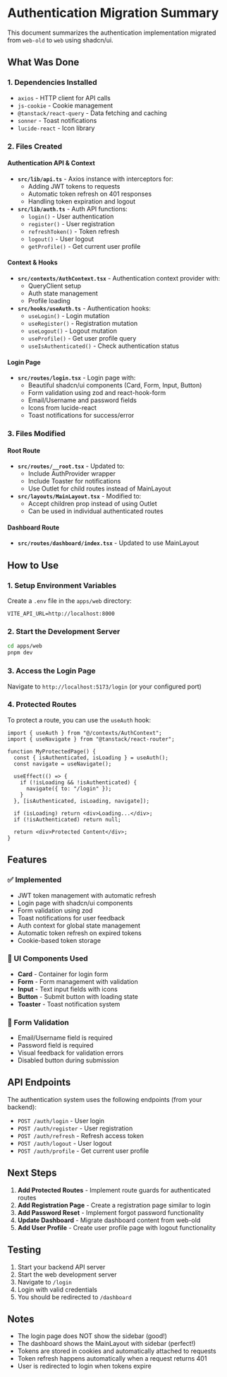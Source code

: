 # Authentication Migration Summary

This document summarizes the authentication implementation migrated from `web-old` to `web` using shadcn/ui.

## What Was Done

### 1. Dependencies Installed
- `axios` - HTTP client for API calls
- `js-cookie` - Cookie management
- `@tanstack/react-query` - Data fetching and caching
- `sonner` - Toast notifications
- `lucide-react` - Icon library

### 2. Files Created

#### Authentication API & Context
- **`src/lib/api.ts`** - Axios instance with interceptors for:
  - Adding JWT tokens to requests
  - Automatic token refresh on 401 responses
  - Handling token expiration and logout
- **`src/lib/auth.ts`** - Auth API functions:
  - `login()` - User authentication
  - `register()` - User registration
  - `refreshToken()` - Token refresh
  - `logout()` - User logout
  - `getProfile()` - Get current user profile

#### Context & Hooks
- **`src/contexts/AuthContext.tsx`** - Authentication context provider with:
  - QueryClient setup
  - Auth state management
  - Profile loading
- **`src/hooks/useAuth.ts`** - Authentication hooks:
  - `useLogin()` - Login mutation
  - `useRegister()` - Registration mutation
  - `useLogout()` - Logout mutation
  - `useProfile()` - Get user profile query
  - `useIsAuthenticated()` - Check authentication status

#### Login Page
- **`src/routes/login.tsx`** - Login page with:
  - Beautiful shadcn/ui components (Card, Form, Input, Button)
  - Form validation using zod and react-hook-form
  - Email/Username and password fields
  - Icons from lucide-react
  - Toast notifications for success/error

### 3. Files Modified

#### Root Route
- **`src/routes/__root.tsx`** - Updated to:
  - Include AuthProvider wrapper
  - Include Toaster for notifications
  - Use Outlet for child routes instead of MainLayout
- **`src/layouts/MainLayout.tsx`** - Modified to:
  - Accept children prop instead of using Outlet
  - Can be used in individual authenticated routes

#### Dashboard Route
- **`src/routes/dashboard/index.tsx`** - Updated to use MainLayout

## How to Use

### 1. Setup Environment Variables

Create a `.env` file in the `apps/web` directory:

```env
VITE_API_URL=http://localhost:8000
```

### 2. Start the Development Server

```bash
cd apps/web
pnpm dev
```

### 3. Access the Login Page

Navigate to `http://localhost:5173/login` (or your configured port)

### 4. Protected Routes

To protect a route, you can use the `useAuth` hook:

```tsx
import { useAuth } from "@/contexts/AuthContext";
import { useNavigate } from "@tanstack/react-router";

function MyProtectedPage() {
  const { isAuthenticated, isLoading } = useAuth();
  const navigate = useNavigate();

  useEffect(() => {
    if (!isLoading && !isAuthenticated) {
      navigate({ to: "/login" });
    }
  }, [isAuthenticated, isLoading, navigate]);

  if (isLoading) return <div>Loading...</div>;
  if (!isAuthenticated) return null;

  return <div>Protected Content</div>;
}
```

## Features

### ✅ Implemented
- JWT token management with automatic refresh
- Login page with shadcn/ui components
- Form validation using zod
- Toast notifications for user feedback
- Auth context for global state management
- Automatic token refresh on expired tokens
- Cookie-based token storage

### 🎨 UI Components Used
- **Card** - Container for login form
- **Form** - Form management with validation
- **Input** - Text input fields with icons
- **Button** - Submit button with loading state
- **Toaster** - Toast notification system

### 📝 Form Validation
- Email/Username field is required
- Password field is required
- Visual feedback for validation errors
- Disabled button during submission

## API Endpoints

The authentication system uses the following endpoints (from your backend):

- `POST /auth/login` - User login
- `POST /auth/register` - User registration
- `POST /auth/refresh` - Refresh access token
- `POST /auth/logout` - User logout
- `POST /auth/profile` - Get current user profile

## Next Steps

1. **Add Protected Routes** - Implement route guards for authenticated routes
2. **Add Registration Page** - Create a registration page similar to login
3. **Add Password Reset** - Implement forgot password functionality
4. **Update Dashboard** - Migrate dashboard content from web-old
5. **Add User Profile** - Create user profile page with logout functionality

## Testing

1. Start your backend API server
2. Start the web development server
3. Navigate to `/login`
4. Login with valid credentials
5. You should be redirected to `/dashboard`

## Notes

- The login page does NOT show the sidebar (good!)
- The dashboard shows the MainLayout with sidebar (perfect!)
- Tokens are stored in cookies and automatically attached to requests
- Token refresh happens automatically when a request returns 401
- User is redirected to login when tokens expire

